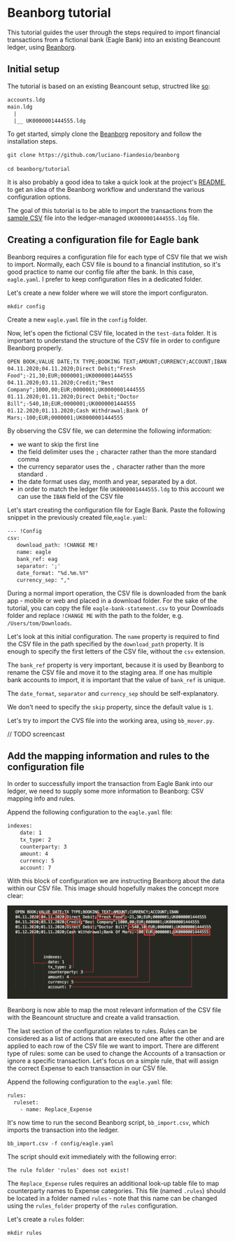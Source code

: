 # Beanborg tutorial

This tutorial guides the user through the steps required to import financial transactions from a fictional bank (Eagle Bank) into an existing Beancount ledger, using [Beanborg](https://github.com/luciano-fiandesio/beanborg).

## Initial setup

The tutorial is based on an existing Beancount setup, structred like [so](https://github.com/luciano-fiandesio/beanborg/tree/master/tutorial):

```
accounts.ldg
main.ldg
  |
  |__ UK0000001444555.ldg
```

To get started, simply clone the [Beanborg](https://github.com/luciano-fiandesio/beanborg) repository and follow the installation steps.

```
git clone https://github.com/luciano-fiandesio/beanborg

cd beanborg/tutorial
```

It is also probably a good idea to take a quick look at the project's [README](https://github.com/luciano-fiandesio/beanborg/blob/master/README.md), to get an idea of the Beanborg workflow and understand the various configuration options.

The goal of this tutorial is to be able to import the transactions from the [sample CSV](https://github.com/luciano-fiandesio/beanborg/blob/master/README.md) file into the ledger-managed `UK0000001444555.ldg` file.

## Creating a configuration file for Eagle bank

Beanborg requires a configuration file for each type of CSV file that we wish to import. 
Normally, each CSV file is bound to a financial institution, so it's good practice to name our config file after the bank. In this case, `eagle.yaml`. I prefer to keep configuration files in a dedicated folder.

Let's create a new folder where we will store the import configuraton.

```
mkdir config
```

Create a new `eagle.yaml` file in the `config` folder.

Now, let's open the fictional CSV file, located in the `test-data` folder. It is important to understand the structure of the CSV file in order to configure Beanborg properly.

```
OPEN BOOK;VALUE DATE;TX TYPE;BOOKING TEXT;AMOUNT;CURRENCY;ACCOUNT;IBAN
04.11.2020;04.11.2020;Direct Debit;"Fresh Food";-21,30;EUR;0000001;UK0000001444555
04.11.2020;03.11.2020;Credit;"Best Company";1000,00;EUR;0000001;UK0000001444555
01.11.2020;01.11.2020;Direct Debit;"Doctor Bill";-540,10;EUR;0000001;UK0000001444555
01.12.2020;01.11.2020;Cash Withdrawal;Bank Of Mars;-100;EUR;0000001;UK0000001444555
```

By observing the CSV file, we can determine the following information:

- we want to skip the first line
- the field delimiter uses the `;` character rather than the more standard comma
- the currency separator uses the `,` character rather than the more standard `.`
- the date format uses day, month and year, separated by a dot.
- in order to match the ledger file `UK0000001444555.ldg` to this account we can use the `IBAN` field of the CSV file

Let's start creating the configuration file for Eagle Bank. Paste the following snippet in the previously created file,`eagle.yaml`:


```
--- !Config
csv:
   download_path: !CHANGE ME!
   name: eagle
   bank_ref: eag
   separator: ';'
   date_format: "%d.%m.%Y"
   currency_sep: ","
```

During a normal import operation, the CSV file is downloaded from the bank app - mobile or web and placed in a download folder. For the sake of the tutorial, you can copy the file `eagle-bank-statement.csv` to your Downloads folder and replace `!CHANGE ME` with the path to the folder, e.g. `/Users/tom/Downloads`.

Let's look at this initial configuration.
The `name` property is required to find the CSV file in the path specified by the `download_path` property. It is enough to specify the first letters of the CSV file, without the `csv` extension.

The `bank_ref` property is very important, because it is used by Beanborg to rename the CSV file and move it to the staging area. If one has multiple bank accounts to import, it is important that the value of `bank_ref` is unique.

The `date_format`, `separator` and `currency_sep` should be self-explanatory.

We don't need to specify the `skip` property, since the default value is `1`.

Let's try to import the CVS file into the working area, using `bb_mover.py`.

// TODO screencast

## Add the mapping information and rules to the configuration file

In order to successfully import the transaction from Eagle Bank into our ledger, we need to supply some more information to Beanborg: CSV mapping info and rules.

Append the following configuration to the `eagle.yaml` file:

```
indexes:
    date: 1
    tx_type: 2
    counterparty: 3 
    amount: 4
    currency: 5
    account: 7
```

With this block of configuration we are instructing Beanborg about the data within our CSV file.
This image should hopefully makes the concept more clear:

![Alt text](assets/csv.png)

Beanborg is now able to map the most relevant information of the CSV file with the Beancount structure and create a valid transaction.

The last section of the configuration relates to rules. Rules can be considered as a list of actions that are executed one after the other and are applied to each row of the CSV file we want to import.
There are different type of rules: some can be used to change the Accounts of a transaction or ignore a specific transaction.
Let's focus on a simple rule, that will assign the correct Expense to each transaction in our CSV file. 


Append the following configuration to the `eagle.yaml` file:

```
rules:
  ruleset:
    - name: Replace_Expense
```

It's now time to run the second Beanborg script, `bb_import.csv`, which imports the transaction into the ledger.

```
bb_import.csv -f config/eagle.yaml
```

The script should exit immediately with the following error:

```
The rule folder 'rules' does not exist!
```

The `Replace_Expense` rules requires an additional look-up table file to map counterparty names to Expense categories.
This file (named `.rules`) should be located in a folder named `rules` - note that this name can be changed using the `rules_folder` property of the `rules` configuration.

Let's create a `rules` folder:

```
mkdir rules
```